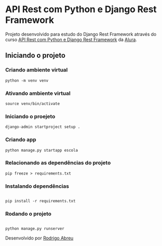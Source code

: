# API Rest com Python e Django Rest Framework

Projeto desenvolvido para estudo do Django Rest Framework através do curso [API Rest com Python e Django Rest Framework](https://cursos.alura.com.br/course/django-rest-framework-construindo-apis-restful-zero) da [Alura](https://www.alura.com.br/).

## Iniciando o projeto

### Criando ambiente virtual

```
python -m venv venv
```

### Ativando ambiente virtual

```
source venv/bin/activate
```

### Iniciando o proejeto

```
django-admin startproject setup .
```

### Criando app

```
python manage.py startapp escola
```

### Relacionando as dependências do projeto

```
pip freeze > requirements.txt
```

### Instalando dependências

```

pip install -r requirements.txt

```

### Rodando o projeto

```

python manage.py runserver

```

Desenvolvido por [Rodrigo Abreu](https://github.com/rodrigodabreu)

```

```
